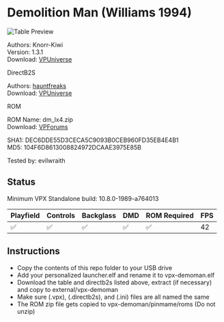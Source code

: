 # Demolition Man (Williams 1994)

![Table Preview](https://vpuniverse.com/screenshots/monthly_05_2016/416ff6823983a72056bf1240dd700c61-bildschirmfoto-2016-05-28-um-190828.png)

Authors: Knorr-Kiwi  
Version: 1.3.1  
Download: [VPUniverse](https://vpuniverse.com/files/file/3743-demolition-man-williams1994knorr-kiwifs-dtvp10/)

DirectB2S

Authors: [hauntfreaks](https://vpuniverse.com/profile/5216-hauntfreaks/)  
Download: [VPUniverse](https://vpuniverse.com/files/file/12716-demolition-man-williams-1994-b2s-with-full-dmd/)

ROM

ROM Name: dm_lx4.zip  
Download: [VPForums](https://www.vpforums.org/index.php?app=downloads&showfile=1307)  

SHA1: DEC6DDE55D3CECA5C9093B0CEB960FD35EB4E4B1  
MD5:  104F6D8613008824972DCAAE3975E85B 

Tested by: evilwraith

## Status 

Minimum VPX Standalone build: 10.8.0-1989-a764013

| Playfield | Controls | Backglass | DMD | ROM Required | FPS | 
|-----------|----------|-----------|-----|--------------|-----|
| :white_check_mark: | :white_check_mark: | :white_check_mark: | :white_check_mark: | :white_check_mark: | 42 |

## Instructions

- Copy the contents of this repo folder to your USB drive
- Add your personalized launcher.elf and rename it to vpx-demoman.elf
- Download the table and directb2s listed above, extract (if necessary) and copy to external/vpx-demoman
- Make sure (.vpx), (.directb2s), and (.ini) files are all named the same
- The ROM zip file gets copied to vpx-demoman/pinmame/roms (Do not unzip)

